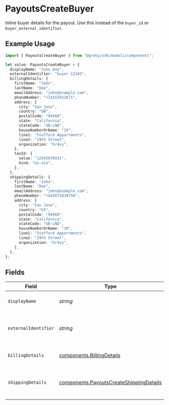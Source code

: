 # PayoutsCreateBuyer

Inline buyer details for the payout. Use this instead of the `buyer_id` or `buyer_external_identifier`.

## Example Usage

```typescript
import { PayoutsCreateBuyer } from "@gr4vy/sdk/models/components";

let value: PayoutsCreateBuyer = {
  displayName: "John Doe",
  externalIdentifier: "buyer-12345",
  billingDetails: {
    firstName: "John",
    lastName: "Doe",
    emailAddress: "john@example.com",
    phoneNumber: "+14155552671",
    address: {
      city: "San Jose",
      country: "GB",
      postalCode: "94560",
      state: "California",
      stateCode: "GB-LND",
      houseNumberOrName: "10",
      line1: "Stafford Appartments",
      line2: "29th Street",
      organization: "Gr4vy",
    },
    taxId: {
      value: "12345678931",
      kind: "us.ein",
    },
  },
  shippingDetails: {
    firstName: "John",
    lastName: "Doe",
    emailAddress: "john@example.com",
    phoneNumber: "+442071838750",
    address: {
      city: "San Jose",
      country: "US",
      postalCode: "94560",
      state: "California",
      stateCode: "GB-LND",
      houseNumberOrName: "10",
      line1: "Stafford Appartments",
      line2: "29th Street",
      organization: "Gr4vy",
    },
  },
};
```

## Fields

| Field                                                                                              | Type                                                                                               | Required                                                                                           | Description                                                                                        | Example                                                                                            |
| -------------------------------------------------------------------------------------------------- | -------------------------------------------------------------------------------------------------- | -------------------------------------------------------------------------------------------------- | -------------------------------------------------------------------------------------------------- | -------------------------------------------------------------------------------------------------- |
| `displayName`                                                                                      | *string*                                                                                           | :heavy_minus_sign:                                                                                 | The display name for the buyer.                                                                    | John Doe                                                                                           |
| `externalIdentifier`                                                                               | *string*                                                                                           | :heavy_minus_sign:                                                                                 | The merchant identifier for this buyer.                                                            | buyer-12345                                                                                        |
| `billingDetails`                                                                                   | [components.BillingDetails](../../models/components/billingdetails.md)                             | :heavy_minus_sign:                                                                                 | Base model with JSON encoders.                                                                     |                                                                                                    |
| `shippingDetails`                                                                                  | [components.PayoutsCreateShippingDetails](../../models/components/payoutscreateshippingdetails.md) | :heavy_minus_sign:                                                                                 | The optional shipping details for this buyer.                                                      |                                                                                                    |